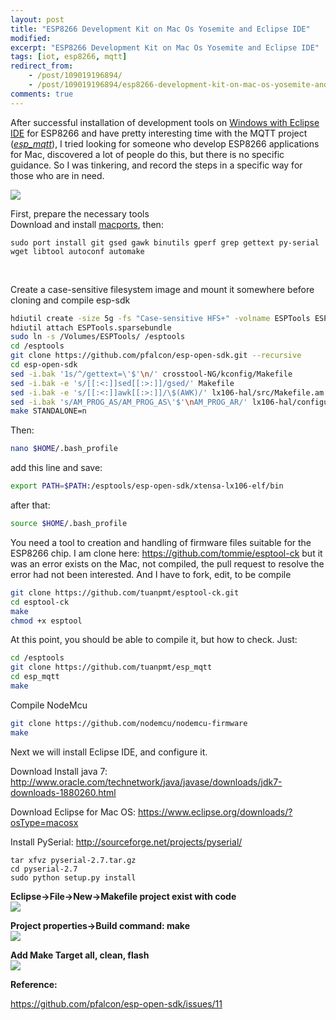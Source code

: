 ```yaml
---
layout: post
title: "ESP8266 Development Kit on Mac Os Yosemite and Eclipse IDE"
modified:
excerpt: "ESP8266 Development Kit on Mac Os Yosemite and Eclipse IDE"
tags: [iot, esp8266, mqtt]
redirect_from:
    - /post/109019196894/
    - /post/109019196894/esp8266-development-kit-on-mac-os-yosemite-and/
comments: true
---
```



After successful installation of development tools on [Windows with Eclipse IDE](http://www.esp8266.com/viewtopic.php?f=9&t=820) for ESP8266 and have pretty interesting time with the MQTT project (*[esp_mqtt](https://github.com/tuanpmt/esp_mqtt)*), I tried looking for someone who develop ESP8266 applications for Mac, discovered a lot of people do this, but there is no specific guidance. So I was tinkering, and record the steps in a specific way for those who are in need.
<br/>

[![](http://i.imgur.com/lqeRIZW.png?1)](http://i.imgur.com/lqeRIZW.png?1)

<!--more-->

First, prepare the necessary tools<br/>
Download and install [macports](https://www.macports.org/install.php), then:

	sudo port install git gsed gawk binutils gperf grep gettext py-serial wget libtool autoconf automake
<br/>

Create a case-sensitive filesystem image and mount it somewhere before cloning and compile esp-sdk

```bash
hdiutil create -size 5g -fs "Case-sensitive HFS+" -volname ESPTools ESPTools.sparsebundle
hdiutil attach ESPTools.sparsebundle
sudo ln -s /Volumes/ESPTools/ /esptools
cd /esptools
git clone https://github.com/pfalcon/esp-open-sdk.git --recursive
cd esp-open-sdk
sed -i.bak '1s/^/gettext=\'$'\n/' crosstool-NG/kconfig/Makefile
sed -i.bak -e 's/[[:<:]]sed[[:>:]]/gsed/' Makefile
sed -i.bak -e 's/[[:<:]]awk[[:>:]]/\$(AWK)/' lx106-hal/src/Makefile.am
sed -i.bak 's/AM_PROG_AS/AM_PROG_AS\'$'\nAM_PROG_AR/' lx106-hal/configure.ac
make STANDALONE=n
```

Then:

```bash
nano $HOME/.bash_profile
```

add this line and save:

```bash
export PATH=$PATH:/esptools/esp-open-sdk/xtensa-lx106-elf/bin
```

after that:

```bash
source $HOME/.bash_profile
```

You need a tool to creation and handling of firmware files suitable for the ESP8266 chip. I am clone here: https://github.com/tommie/esptool-ck but it was an error exists on the Mac, not compiled, the pull request to resolve the error had not been interested. And I have to fork, edit, to be compile

```bash
git clone https://github.com/tuanpmt/esptool-ck.git
cd esptool-ck
make
chmod +x esptool
```

At this point, you should be able to compile it, but how to check. Just:<br/>

```bash
cd /esptools
git clone https://github.com/tuanpmt/esp_mqtt
cd esp_mqtt
make 
```

Compile NodeMcu

```bash
git clone https://github.com/nodemcu/nodemcu-firmware
make
```

Next we will install Eclipse IDE, and configure it.

Download Install java 7: http://www.oracle.com/technetwork/java/javase/downloads/jdk7-downloads-1880260.html

Download Eclipse for Mac OS: https://www.eclipse.org/downloads/?osType=macosx

Install PySerial: http://sourceforge.net/projects/pyserial/

	tar xfvz pyserial-2.7.tar.gz
	cd pyserial-2.7
	sudo python setup.py install

**Eclipse->File->New->Makefile project exist with code**
<br/>
[![](http://i.imgur.com/HVRWsor.png)](http://i.imgur.com/HVRWsor.png)

**Project properties->Build command: make**
<br/>
[![](http://i.imgur.com/Gql8O3x.png)](http://i.imgur.com/Gql8O3x.png)

**Add Make Target all, clean, flash**
<br/>
[![](http://i.imgur.com/VFOvWzd.png)](http://i.imgur.com/VFOvWzd.png)

**Reference:**

https://github.com/pfalcon/esp-open-sdk/issues/11
